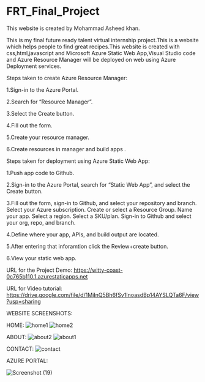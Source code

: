 # FRT_Final_Project
This website is created by Mohammad Asheed khan.

This is my final future ready talent virtual internship project.This is a website which helps people to find great recipes.This website is created with css,html,javascript and Microsoft Azure Static Web App,Visual Studio code and Azure Resource Manager will be deployed on web using Azure Deployment services.


Steps taken to create Azure Resource Manager:

1.Sign-in to the Azure Portal.

2.Search for “Resource Manager”.

3.Select the Create button.

4.Fill out the form.

5.Create your resource manager.

6.Create resources in manager and build apps .


Steps taken for deployment using Azure Static Web App:

1.Push app code to Github.

2.Sign-in to the Azure Portal, search for “Static Web App”, and select the Create button.

3.Fill out the form, sign-in to Github, and select your repository and branch.
Select your Azure subscription.
Create or select a Resource Group.
Name your app.
Select a region.
Select a SKU/plan.
Sign-in to Github and select your org, repo, and branch.

4.Define where your app, APIs, and build output are located.

5.After entering that inforamtion click the Review+create button.

6.View your static web app.


URL for the Project Demo:
https://witty-coast-0c765b110.1.azurestaticapps.net

URL for Video tutorial:
https://drive.google.com/file/d/1MjInQ5Bh6fSv1InoasdBp14AYSLQTa6F/view?usp=sharing

WEBSITE SCREENSHOTS:

HOME:
![home1](https://user-images.githubusercontent.com/94754248/180518446-d6511e4b-4d74-4274-8e86-335a85c3ab1b.png)
![home2](https://user-images.githubusercontent.com/94754248/180518483-07f2a357-720e-471f-a781-828b93f27419.png)

ABOUT:
![about2](https://user-images.githubusercontent.com/94754248/180518791-e18c39aa-038d-4090-ab85-c0cfa756ff85.png)
![about1](https://user-images.githubusercontent.com/94754248/180518822-8867c500-08dd-4daa-a93b-62d266c70faa.png)

CONTACT:
![contact](https://user-images.githubusercontent.com/94754248/180518887-56a41860-4be0-4fce-8bed-bc81c710c241.png)

AZURE PORTAL:

![Screenshot (19)](https://user-images.githubusercontent.com/94754248/180822452-00f26b09-a6c5-410a-a0fa-8a3777b503e7.png)
